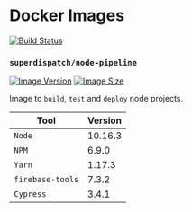 # Docker Images

[![Build Status](https://travis-ci.com/superdispatch/docker-images.svg?branch=master)](https://travis-ci.com/superdispatch/docker-images)


### `superdispatch/node-pipeline`

[![Image Version](https://images.microbadger.com/badges/version/superdispatch/node-pipeline.svg)](https://hub.docker.com/r/superdispatch/node-pipeline "Image Version")
[![Image Size](https://images.microbadger.com/badges/image/superdispatch/node-pipeline.svg)](https://hub.docker.com/r/superdispatch/node-pipeline "Image Size")

Image to `build`, `test` and `deploy` node projects.

| Tool               | Version    |
| ------------------ | ---------- |
| `Node`             | 10.16.3   |
| `NPM`              | 6.9.0     |
| `Yarn`             | 1.17.3    |
| `firebase-tools`   | 7.3.2     |
| `Cypress`          | 3.4.1     |


